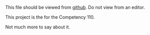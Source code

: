 
This file should be viewed from [github](https://github.com/DuandSu/02-dom/tree/master/01-getting-started). Do not view from an editor.

This project is the for the Competency 110.

Not much more to say about it.